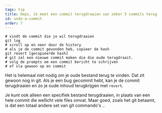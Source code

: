 ```yaml
---
tags: tip
title: Oeps, ik moet een commit terugdraaien van zeker 5 commits terug!
id: undo-a-commit
order: 7
---
```


```git
# vindt de commit die je wil terugdraaien
git log
# scroll op en neer door de history
# als je de commit gevonden heb, copieer de hash
git revert [gecopieerde hash]
# git zal een nieuwe commit maken die die oude terugdraait.
# volg de prompts om een commit bericht te schrijven
# of sla gewoon op en commit
```

Het is helemaal niet nodig om je oude bestand terug te vinden. Dat zit gewoon nog in git. Als je een bug gecommit hebt, kan je de commit terugdraaien en zo je oude inhoud terugkrijgen met `revert`.

Je kunt ook alleen een specifiek bestand terugdraaien, in plaats van een hele commit die wellicht vele files omvat. Maar goed, zoals het git betaamt, is dat een totaal andere set van git commando's ..
